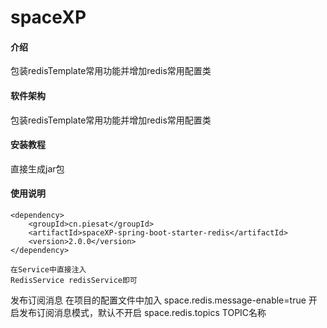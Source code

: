 # spaceXP

#### 介绍
包装redisTemplate常用功能并增加redis常用配置类

#### 软件架构
包装redisTemplate常用功能并增加redis常用配置类

#### 安装教程
直接生成jar包
#### 使用说明
    <dependency>
        <groupId>cn.piesat</groupId>
        <artifactId>spaceXP-spring-boot-starter-redis</artifactId>
        <version>2.0.0</version>
    </dependency>

    在Service中直接注入
    RedisService redisService即可 

发布订阅消息
在项目的配置文件中加入
space.redis.message-enable=true 开启发布订阅消息模式，默认不开启
space.redis.topics TOPIC名称

